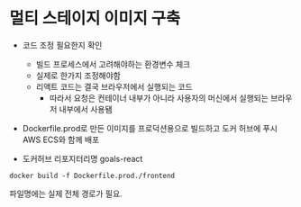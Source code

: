 # 멀티 스테이지 이미지 구축

- 코드 조정 필요한지 확인

  - 빌드 프로세스에서 고려해야하는 환경변수 체크
  - 실제로 한가지 조정해야함
  - 리액트 코드는 결국 브라우저에서 실행되는 코드
    - 따라서 요청은 컨테이너 내부가 아니라 사용자의 머신에서 실행되는 브라우저 내부에서 사용됌

- Dockerfile.prod로 만든 이미지를 프로덕션용으로 빌드하고 도커 허브에 푸시 AWS ECS와 함께 배포
- 도커허브 리포지터리명 goals-react

```
docker build -f Dockerfile.prod./frontend
```

파일명에는 실제 전체 경로가 필요.
